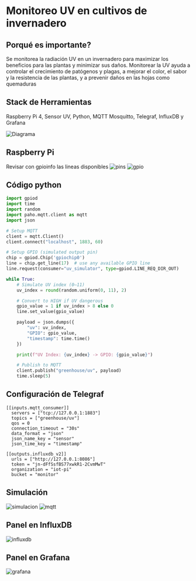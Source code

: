 # Monitoreo UV en cultivos de invernadero

## Porqué es importante?
Se monitorea la radiación UV en un invernadero para maximizar los beneficios para las plantas y minimizar sus daños. Monitorear la UV ayuda a controlar el crecimiento de patógenos y plagas, a mejorar el color, el sabor y la resistencia de las plantas, y a prevenir daños en las hojas como quemaduras

## Stack de Herramientas
Raspberry Pi 4, Sensor UV, Python, MQTT Mosquitto, Telegraf, InfluxDB y Grafana

![Diagrama](./images/diagrama.jpg)

## Raspberry Pi
Revisar con gpioinfo las lineas disponibles
![pins](./images/gpiopins.png)
![gpio](./images/gpioinfo.png)

## Código python
~~~ python
import gpiod
import time
import random
import paho.mqtt.client as mqtt
import json

# Setup MQTT
client = mqtt.Client()
client.connect("localhost", 1883, 60)

# Setup GPIO (simulated output pin)
chip = gpiod.Chip('gpiochip0')
line = chip.get_line(17)  # use any available GPIO line
line.request(consumer="uv_simulator", type=gpiod.LINE_REQ_DIR_OUT)

while True:
    # Simulate UV index (0–11)
    uv_index = round(random.uniform(0, 11), 2)

    # Convert to HIGH if UV dangerous
    gpio_value = 1 if uv_index > 8 else 0
    line.set_value(gpio_value)

    payload = json.dumps({
        "uv": uv_index,
        "GPIO": gpio_value,
        "timestamp": time.time()
    })

    print(f"UV Index: {uv_index} -> GPIO: {gpio_value}")

    # Publish to MQTT
    client.publish("greenhouse/uv", payload)
    time.sleep(5)
~~~
    
## Configuración de Telegraf
~~~
[[inputs.mqtt_consumer]]
  servers = ["tcp://127.0.0.1:1883"]
  topics = ["greenhouse/uv"]
  qos = 0
  connection_timeout = "30s"
  data_format = "json"
  json_name_key = "sensor"
  json_time_key = "timestamp"
  
[[outputs.influxdb_v2]]
  urls = ["http://127.0.0.1:8086"]
  token = "jn-dFfSsfBS77xwkR1-2CvmMwT"
  organization = "iot-pi"
  bucket = "monitor"
  ~~~

    
## Simulación

![simulacion](./images/simulacion-uv.png)
![mqtt](./images/simulacion-mqtt.png)

## Panel en InfluxDB

![influxdb](./images/panel-influxdb.png)

## Panel en Grafana

![grafana](./images/panel-grafana.png)
